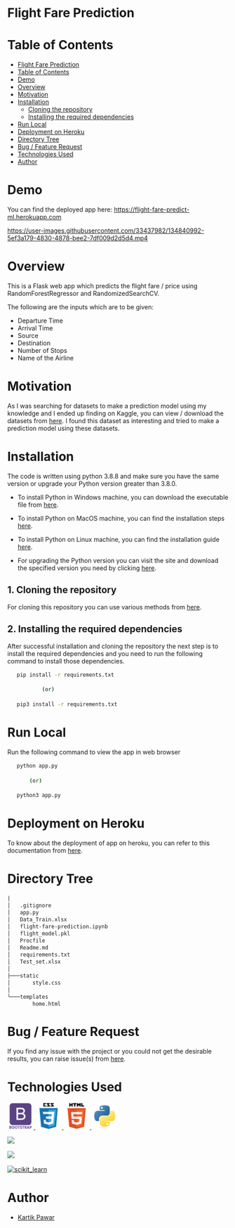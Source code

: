 # Flight Fare Prediction

# Table of Contents
- [Flight Fare Prediction](#flight-fare-prediction)
- [Table of Contents](#table-of-contents)
- [Demo](#demo)
- [Overview](#overview)
- [Motivation](#motivation)
- [Installation](#installation)
  - [Cloning the repository](#1-cloning-the-repository)
  - [ Installing the required dependencies](#2-installing-the-required-dependencies)
- [Run Local](#run-local)
- [Deployment on Heroku](#deployment-on-heroku)
- [Directory Tree](#directory-tree)
- [Bug / Feature Request](#bug--feature-request)
- [Technologies Used](#technologies-used)
- [Author](#author)

# Demo

You can find the deployed app here: https://flight-fare-predict-ml.herokuapp.com

https://user-images.githubusercontent.com/33437982/134840992-5ef3a179-4830-4878-bee2-7df009d2d5d4.mp4

# Overview

This is a Flask web app which predicts the flight fare / price using RandomForestRegressor and RandomizedSearchCV.

The following are the inputs which are to be given:
- Departure Time
- Arrival Time
- Source
- Destination
- Number of Stops
- Name of the Airline
  
# Motivation

As I was searching for datasets to make a prediction model using my knowledge and I ended up finding on Kaggle, you can view / download the datasets from [here](https://www.kaggle.com/nikhilmittal/flight-fare-prediction-mh?rvi=1). I found this dataset as interesting and tried to make a prediction model using these datasets.

# Installation

The code is written using python 3.8.8 and make sure you have the same version or upgrade your Python version greater than 3.8.0.

- To install Python in Windows machine, you can download the executable file from [here](https://www.python.org/).

- To install Python on MacOS machine, you can find the installation steps [here](https://flaviocopes.com/python-installation-macos/).

- To install Python on Linux machine, you can find the installation guide [here](https://www.geeksforgeeks.org/how-to-install-python-on-linux/).

- For upgrading the Python version you can visit the site and download the specified version you need by clicking [here](https://www.python.org/downloads/).


 ## 1. Cloning the repository

For cloning this repository you can use various methods from [here](https://docs.github.com/en/repositories/creating-and-managing-repositories/cloning-a-repository).

 ## 2. Installing the required dependencies

After successful installation and cloning the repository the next step is to install the required dependencies and you need to run the following command to install those dependencies.
 ```bash
    pip install -r requirements.txt

            (or)

    pip3 install -r requirements.txt            
 ```

 # Run Local

 Run the following command to view the app in web browser

 ```bash
    python app.py
   
        (or)
   
    python3 app.py
```    

# Deployment on Heroku
To know about the deployment of app on heroku, you can refer to this documentation from [here](https://devcenter.heroku.com/categories/deployment).

# Directory Tree

```
|
│   .gitignore
│   app.py
│   Data_Train.xlsx
│   flight-fare-prediction.ipynb
│   flight_model.pkl
│   Procfile
│   Readme.md
│   requirements.txt
│   Test_set.xlsx
│   
├───static
│       style.css
│       
└───templates
        home.html
```

# Bug / Feature Request
If you find any issue with the project or you could not get the desirable results, you can raise issue(s) from [here](https://github.com/KartikPawar24/Flight-Fare-Prediction/issues).

# Technologies Used

<a href="https://getbootstrap.com" target="_blank"> <img src="https://raw.githubusercontent.com/devicons/devicon/master/icons/bootstrap/bootstrap-plain-wordmark.svg" alt="bootstrap" width="60" height="60"/> </a> 
<a href="https://www.w3schools.com/css/" target="_blank"> <img src="https://raw.githubusercontent.com/devicons/devicon/master/icons/css3/css3-original-wordmark.svg" alt="css3" width="60" height="60"/> </a> 
<a href="https://www.w3.org/html/" target="_blank"> <img src="https://raw.githubusercontent.com/devicons/devicon/master/icons/html5/html5-original-wordmark.svg" alt="html5" width="60" height="60"/> </a>
<a href="https://www.python.org" target="_blank"> <img src="https://raw.githubusercontent.com/devicons/devicon/master/icons/python/python-original.svg" alt="python" width="60" height="60"/> </a>

<a href="https://flask.palletsprojects.com/en/1.1.x/" target="_blank"> <img src="https://camo.githubusercontent.com/3638770a498aa8a62be0fb35f9217dbc78a50d739e1f6cdc64ef88def23aa1ec/68747470733a2f2f666c61736b2e70616c6c65747370726f6a656374732e636f6d2f656e2f312e312e782f5f696d616765732f666c61736b2d6c6f676f2e706e67" width="170" data-canonical-src="https://flask.palletsprojects.com/en/1.1.x/_images/flask-logo.png" style="max-width: 100%"></a>

<a href="https://www.gunicorn.org" target="_blank"> <img src="https://gunicorn.org/images/logo.jpg" style="max-width: 100%">

<a href="https://scikit-learn.org/" target="_blank"> <img src="https://upload.wikimedia.org/wikipedia/commons/0/05/Scikit_learn_logo_small.svg" alt="scikit_learn" style="max-width: 50%"/> </a>

# Author
 - [Kartik Pawar](https://www.github.com/KartikPawar24)
